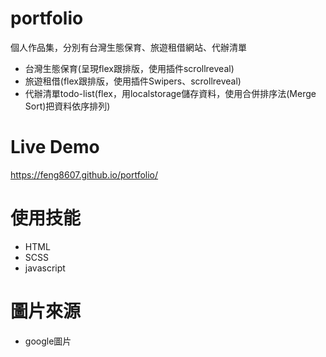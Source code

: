 # portfolio
個人作品集，分別有台灣生態保育、旅遊租借網站、代辦清單
- 台灣生態保育(呈現flex跟排版，使用插件scrollreveal)
- 旅遊租借(flex跟排版，使用插件Swipers、scrollreveal)
- 代辦清單todo-list(flex，用localstorage儲存資料，使用合併排序法(Merge Sort)把資料依序排列)
# Live Demo
https://feng8607.github.io/portfolio/
# 使用技能
- HTML
- SCSS
- javascript
# 圖片來源
- google圖片
